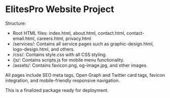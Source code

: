 
ElitesPro Website Project
=========================

Structure:
- Root HTML files: index.html, about.html, contact.html, contact-email.html, careers.html, privacy.html
- /services/: Contains all service pages such as graphic-design.html, logo-design.html, and others.
- /css/: Contains style.css with all CSS styling.
- /js/: Contains scripts.js for mobile menu functionality.
- /assets/: Contains favicon.png, og-image.jpg, and other images.

All pages include SEO meta tags, Open Graph and Twitter card tags, favicon integration, and mobile-friendly responsive navigation.

This is a finalized package ready for deployment.

